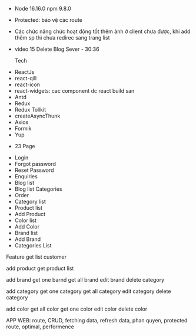 -   Node 16.16.0 npm 9.8.0

*   Protected: bảo vệ các route
*   Các chức năng chức hoạt động tốt thêm ảnh ở client chưa được, khi add thêm sp thì chưa redirec sang trang list
*   video 15 Delete Blog Sever - 30:36

    Tech

-   ReactJs
-   react-qill
-   react-icon
-   react-widgets: cac component dc react build san
-   Antd
-   Redux
-   Redux Tollkit
-   createAsyncThunk
-   Axios
-   Formik
-   Yup

*   23 Page

-   Login
-   Forgot password
-   Reset Password
-   Enquiries
-   Blog list
-   Blog list Categories
-   Order
-   Category list
-   Product list
-   Add Product
-   Color list
-   Add Color
-   Brand list
-   Add Brand
-   Categories List

Feature
get list customer

add product
get product list

add brand
get one barnd
get all brand
edit brand
delete category

add category
get one category
get all category
edit category
delete category

add color
get all color
get one color
edit color
delete color

APP WEB:
route, CRUD, fetching data, refresh data, phan quyen, protected route, optimal, performence
